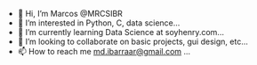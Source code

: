 - 👋 Hi, I’m Marcos @MRCSIBR
- 👀 I’m interested in Python, C, data science...
- 🌱 I’m currently learning Data Science at soyhenry.com...
- 💞️ I’m looking to collaborate on basic projects, gui design, etc...
- 📫 How to reach me md.ibarraar@gmail.com ...

<!---
MRCSIBR/MRCSIBR is a ✨ special ✨ repository because its `README.md` (this file) appears on your GitHub profile.
You can click the Preview link to take a look at your changes.
--->
